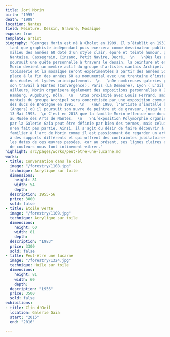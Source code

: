 ```yaml
---
title: Jorj Morin
birth: "1995"
death: "1909"
location: Nantes
field: Peinture, Dessin, Gravure, Mosaique
expose: true
template: artist
biography: "Georges Morin est né à Cholet en 1909. Il s’établit en 1931 à Nantes en
  tant que graphiste indépendant puis exercera comme dessinateur publicitaire jusqu’au
  milieu des années 60 doté d'un style clair, épuré et teinté humour, pour la Biscuiterie
  Nantaise, Cassegrain, Cinzano, Petit Navire, Decré…  \n   \nDès les années 30, il
  poursuit une quête personnelle à travers le dessin, la peinture et en 1947 la gravure.
  Morin devient un membre actif du groupe d’artistes nantais Archipel.  \n   \nLa
  tapisserie et la mosaïque seront expérimentées à partir des années 50 et donneront
  place à la fin des années 60 au monumental avec une trentaine d’installations dans
  des écoles et lycées principalement.  \n   \nDe nombreuses galeries présentèrent
  son travail à Nantes (Convergence), Paris (La Demeure), Lyon ( L’œil écoute). Par
  ailleurs, Morin organisera également des expositions personnelles à Bruxelles, Essen-Werden,
  Hamburg, Augsburg, Köln.  \n   \nSa proximité avec Louis Ferrand, ami et peintre
  nantais du groupe Archipel sera concrétisée par une exposition commune au château
  des ducs de Bretagne en 1991.  \n   \nEn 1980, l'artiste s’installe à la Poissonnière
  (Angers) où il poursuit son œuvre de peintre et de graveur, jusqu’à son décès le
  13 Mai 1995.  \n C'est en 2018 que la famille Morin effectue une donation de gravures,
  au Musée des Arts de Nantes.  \n   \nL’exposition Polymorphie organisée en 2020
  par la Galerie Gaïa peut être définie par bien des termes, mais celui de rétrospective
  n'en fait pas partie. Ainsi, il s'agit du désir de faire découvrir à un public non
  familier à l'art de Morin comme il est passionnant de regarder un artiste se confronter
  à des supports différents et qui offrent des contraintes jubilatoires. Qu’importe
  les dates de ces œuvres passées, car au présent, ses lignes claires et cette palette
  de couleurs nous font intimement vibrer."
highlight: src/pages/works/peut-être-une-lucarne.md
works:
- title: Conversation dans le ciel
  image: "/forestry/1108.jpg"
  technique: Acrylique sur toile
  dimensions:
    height: 81
    width: 54
    depth:
  description: 1955-56
  price: 3000
  sold: false
- title: Étoile verte
  image: "/forestry/1109.jpg"
  technique: Acrylique sur toile
  dimensions:
    height: 60
    width: 81
    depth:
  description: "1983"
  price: 3300
  sold: false
- title: Peut-être une lucarne
  image: "/forestry/1324.jpg"
  technique: Huile sur toile
  dimensions:
    height: 81
    width: 60
    depth:
  description: "1956"
  price: 3500
  sold: false
exhibitions:
- title: Clin d'Oeil
  location: Galerie Gaïa
  start: "2015"
  end: "2016"

---
```

